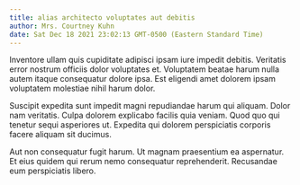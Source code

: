 ```yaml
---
title: alias architecto voluptates aut debitis
author: Mrs. Courtney Kuhn
date: Sat Dec 18 2021 23:02:13 GMT-0500 (Eastern Standard Time)
---
```

Inventore ullam quis cupiditate adipisci ipsam iure impedit debitis. Veritatis error nostrum officiis dolor voluptates et. Voluptatem beatae harum nulla autem itaque consequatur dolore ipsa. Est eligendi amet dolorem ipsam voluptatem molestiae nihil harum dolor.

 Suscipit expedita sunt impedit magni repudiandae harum qui aliquam. Dolor nam veritatis. Culpa dolorem explicabo facilis quia veniam. Quod quo qui tenetur sequi asperiores ut. Expedita qui dolorem perspiciatis corporis facere aliquam sit ducimus.

 Aut non consequatur fugit harum. Ut magnam praesentium ea aspernatur. Et eius quidem qui rerum nemo consequatur reprehenderit. Recusandae eum perspiciatis libero.